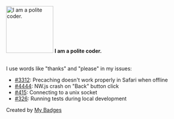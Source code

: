 <img src="https://my-badges.github.io/my-badges/polite-coder.png" alt="I am a polite coder." title="I am a polite coder." width="128">
<strong>I am a polite coder.</strong>
<br><br>

I use words like "thanks" and "please" in my issues:

- <a href="https://github.com/GoogleChrome/workbox/issues/3312">#3312</a>: Precaching doesn't work properly in Safari when offline
- <a href="https://github.com/nwjs/nw.js/issues/4444">#4444</a>: NW.js crash on "Back" button click
- <a href="https://github.com/snapview/tungstenite-rs/issues/415">#415</a>: Connecting to a unix socket
- <a href="https://github.com/aerokube/moon/issues/326">#326</a>: Running tests during local development


Created by <a href="https://github.com/my-badges/my-badges">My Badges</a>